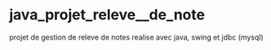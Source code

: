 # java_projet_releve__de_note
projet de gestion de releve de notes realise avec java, swing et jdbc (mysql)
